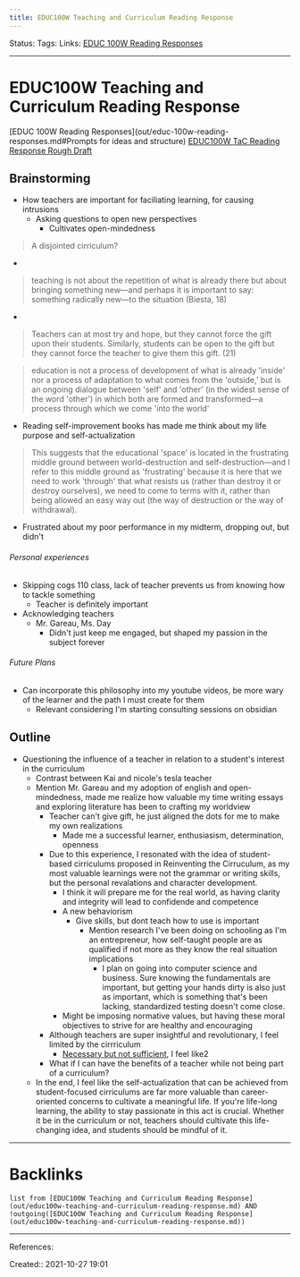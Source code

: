 ```yaml
---
title: EDUC100W Teaching and Curriculum Reading Response
---
```

Status: 
Tags: 
Links: [EDUC 100W Reading Responses](out/educ-100w-reading-responses.md)
___
# EDUC100W Teaching and Curriculum Reading Response
[EDUC 100W Reading Responses](out/educ-100w-reading-responses.md#Prompts for ideas and structure)
[EDUC100W TaC Reading Response Rough Draft](out/educ100w-tac-reading-response-rough-draft.md)
## Brainstorming
- How teachers are important for faciliating learning, for causing intrusions
	- Asking questions to open new perspectives
		- Cultivates open-mindedness
> A disjointed cirriculum?
- 
> teaching is not about the repetition of what is already there but about bringing something new—and perhaps it is important to say: something radically new—to the situation (Biesta, 18)
- 
> Teachers can at most try and hope, but they cannot force the gift upon their students. Similarly, students can be open to the gift but they cannot force the teacher to give them this gift. (21)

> education is not a process of development of what is already 'inside' nor a process of adaptation to what comes from the 'outside,' but is an ongoing dialogue between 'self' and 'other' (in the widest sense of the word 'other') in which both are formed and transformed—a process through which we come 'into the world'
- Reading self-improvement books has made me think about my life purpose and self-actualization

> This suggests that the educational 'space' is located in the frustrating middle ground between world-destruction and self-destruction—and I refer to this middle ground as 'frustrating' because it is here that we need to work 'through' that what resists us (rather than destroy it or destroy ourselves), we need to come to terms with it, rather than being allowed an easy way out (the way of destruction or the way of withdrawal).
- Frustrated about my poor performance in my midterm, dropping out, but didn't

###### Personal experiences 
- Skipping cogs 110 class, lack of teacher prevents us from knowing how to tackle something
	- Teacher is definitely important
- Acknowledging teachers
	- Mr. Gareau, Ms. Day
		- Didn't just keep me engaged, but shaped my passion in the subject forever
###### Future Plans
- Can incorporate this philosophy into my youtube videos, be more wary of the learner and the path I must create for them
	- Relevant considering I'm starting consulting sessions on obsidian
## Outline
- Questioning the influence of a teacher in relation to a student's interest in the curriculum
	- Contrast between Kai and nicole's tesla teacher
	- Mention Mr. Gareau and my adoption of english and open-mindedness, made me realize how valuable my time writing essays and exploring literature has been to crafting my worldview
		- Teacher can't give gift, he just aligned the dots for me to make my own realizations
			- Made me a successful learner, enthusiasism, determination, openness
		- Due to this experience, I resonated with the idea of student-based cirriculums proposed in Reinventing the Cirruculum, as my most valuable learnings were not the grammar or writing skills, but the personal revalations and character development.
			- I think it will prepare me for the real world, as having clarity and integrity will lead to confidende and competence
			- A new behaviorism
				- Give skills, but dont teach how to use is important
					- Mention research I've been doing on schooling as I'm an entrepreneur, how self-taught people are as qualified if not more as they know the real situation implications
						- I plan on going into computer science and business. Sure knowing the fundamentals are important, but getting your hands dirty is also just as important, which is something that's been lacking, standardized testing doesn't come close.
			- Might be imposing normative values, but having these moral objectives to strive for are healthy and encouraging
		- Although teachers are super insightful and revolutionary, I feel limited by the cirrriculum
			- [Necessary but not sufficient](out/-reinventing-the-curriculum.md#^9sysgn), I feel like2 
		- What if I can have the benefits of a teacher while not being part of a curriculum?
	- In the end, I feel like the self-actualization that can be achieved from student-focused cirriculums are far more valuable than career-oriented concerns to cultivate a meaningful life. If you're life-long learning, the ability to stay passionate in this act is crucial. Whether it be in the curriculum or not, teachers should cultivate this life-changing idea, and students should be mindful of it.
___
# Backlinks
```dataview
list from [EDUC100W Teaching and Curriculum Reading Response](out/educ100w-teaching-and-curriculum-reading-response.md) AND !outgoing([EDUC100W Teaching and Curriculum Reading Response](out/educ100w-teaching-and-curriculum-reading-response.md))
```
___
References:

Created:: 2021-10-27 19:01
